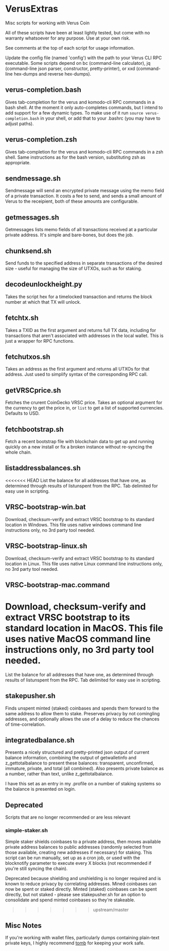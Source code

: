 # VerusExtras
Misc scripts for working with Verus Coin

All of these scripts have been at least lightly tested, but come with no warranty whatsoever for any purpose. Use at your own risk.

See comments at the top of each script for usage information.

Update the config file (named 'config') with the path to your Verus CLI RPC executable. Some scripts depend on bc (command-line calculator), jq (command-line json parser, constructor, pretty-printer), or xxd (command-line hex-dumps and reverse hex-dumps).

## verus-completion.bash
Gives tab-completion for the verus and komodo-cli RPC commands in a bash shell. At the moment it only auto-completes commands, but I intend to add support for a few dynamic types. To make use of it run `source verus-completion.bash` in your shell, or add that to your .bashrc (you may have to adjust paths).

## verus-completion.zsh
Gives tab-completion for the verus and komodo-cli RPC commands in a zsh shell. Same instructions as for the bash version, substituting zsh as appropriate.

## sendmessage.sh
Sendmessage will send an encrypted private message using the memo field of a private transaction. It costs a fee to send, and sends a small amount of Verus to the receipient, both of these amounts are configurable.

## getmessages.sh
Getmessages lists memo fields of all transactions received at a particular private address. It's simple and bare-bones, but does the job.

## chunksend.sh
Send funds to the specified address in separate transactions of the desired size - useful for managing the size of UTXOs, such as for staking.

## decodeunlockheight.py
Takes the script hex for a timelocked transaction and returns the block number at which that TX will unlock.

## fetchtx.sh
Takes a TXID as the first argument and returns full TX data, including for transactions that aren't associated with addresses in the local wallet. This is just a wrapper for RPC functions.

## fetchutxos.sh
Takes an address as the first argument and returns all UTXOs for that address. Just used to simplify syntax of the corresponding RPC call.

## getVRSCprice.sh
Fetches the crurent CoinGecko VRSC price. Takes an optional argument for the currency to get the price in, or `list` to get a list of supported currencies. Defaults to USD.

## fetchbootstrap.sh
Fetch a recent bootstrap file with blockchain data to get up and running quickly on a new install or fix a broken instance without re-syncing the whole chain.

## listaddressbalances.sh
<<<<<<< HEAD
List the balance for all addresses that have one, as determined through results of listunspent from the RPC. Tab delimited for easy use in scripting.

## VRSC-bootstrap-win.bat
Download, checksum-verify and extract VRSC bootstrap to its standard location in Windows. This file uses native windows command line instructions only, no 3rd party tool needed.

## VRSC-bootstrap-linux.sh
Download, checksum-verify and extract VRSC bootstrap to its standard location in Linux. This file uses native Linux command line instructions only, no 3rd party tool needed.

## VRSC-bootstrap-mac.command
Download, checksum-verify and extract VRSC bootstrap to its standard location in MacOS. This file uses native MacOS command line instructions only, no 3rd party tool needed.
=======
List the balance for all addresses that have one, as determined through results of listunspent from the RPC. Tab delimited for easy use in scripting. 

## stakepusher.sh
Finds unspent minted (staked) coinbases and spends them forward to the same address to allow them to stake. Preserves privacy by not comingling addresses, and optionally allows the use of a delay to reduce the chances of time-correlation.

## integratedbalance.sh
Presents a nicely structured and pretty-printed json output of current balance information, combining the output of getwalletinfo and z_gettotalbalance to present these balances: transparent, unconfirmed, immature, private, and total (all combined). Also presents private balance as a number, rather than text, unlike z_gettotalbalance.

I have this set as an entry in my .profile on a number of staking systems so the balance is presented on login.

## Deprecated
Scripts that are no longer recommended or are less relevant
### simple-staker.sh
Simple staker shields coinbases to a private address, then moves available private address balances to public addresses (randomly selected from those available, creating new addresses if necessary) for staking. This script can be run manually, set up as a cron job, or used with the blocknotify parameter to execute every X blocks (not recommended if you're still syncing the chain).

Deprecated because shielding and unshielding is no longer required and is known to reduce privacy by correlating addresses. Mined coinbases can now be spent or staked directly. Minted (staked) coinbases can be spent directly, but not staked - please see stakepusher.sh for an option to consolidate and spend minted coinbases so they're stakeable.
>>>>>>> upstream/master

## Misc Notes
If you're working with wallet files, particularly dumps containing plain-text private keys, I highly recommend [tomb](https://www.dyne.org/software/tomb/) for keeping your work safe.
